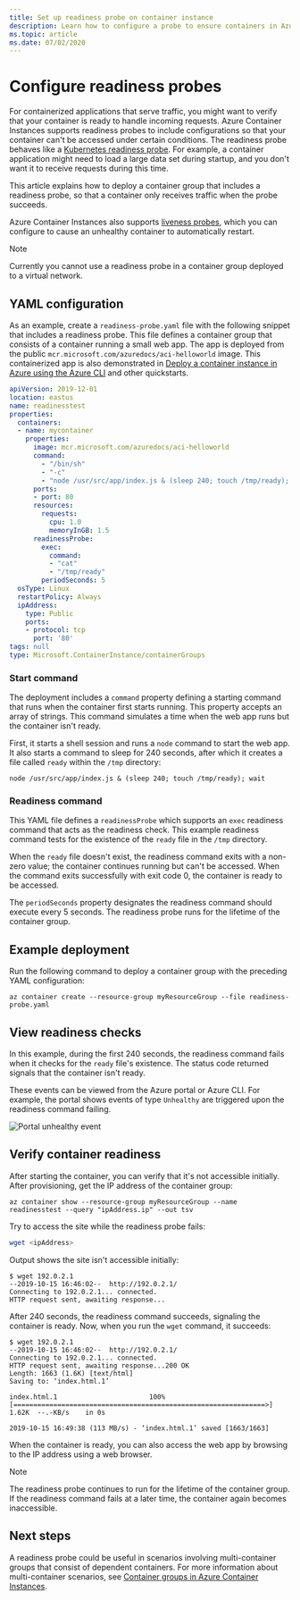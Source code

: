 ```yaml
---
title: Set up readiness probe on container instance
description: Learn how to configure a probe to ensure containers in Azure Container Instances receive requests only when they are ready
ms.topic: article
ms.date: 07/02/2020
---
```


# Configure readiness probes

For containerized applications that serve traffic, you might want to verify that your container is ready to handle incoming requests. Azure Container Instances supports readiness probes to include configurations so that your container can't be accessed under certain conditions. The readiness probe behaves like a [Kubernetes readiness probe](https://kubernetes.io/docs/tasks/configure-pod-container/configure-liveness-readiness-startup-probes/). For example, a container application might need to load a large data set during startup, and you don't want it to receive requests during this time.

This article explains how to deploy a container group that includes a readiness probe, so that a container only receives traffic when the probe succeeds.

Azure Container Instances also supports [liveness probes](container-instances-liveness-probe.md), which you can configure to cause an unhealthy container to automatically restart.

> [!NOTE]
> Currently you cannot use a readiness probe in a container group deployed to a virtual network.

## YAML configuration

As an example, create a `readiness-probe.yaml` file with the following snippet that includes a readiness probe. This file defines a container group that consists of a container running a small web app. The app is deployed from the public `mcr.microsoft.com/azuredocs/aci-helloworld` image. This containerized app is also demonstrated in [Deploy a container instance in Azure using the Azure CLI](container-instances-quickstart.md) and other quickstarts.

```yaml
apiVersion: 2019-12-01
location: eastus
name: readinesstest
properties:
  containers:
  - name: mycontainer
    properties:
      image: mcr.microsoft.com/azuredocs/aci-helloworld
      command:
        - "/bin/sh"
        - "-c"
        - "node /usr/src/app/index.js & (sleep 240; touch /tmp/ready); wait"
      ports:
      - port: 80
      resources:
        requests:
          cpu: 1.0
          memoryInGB: 1.5
      readinessProbe:
        exec:
          command:
          - "cat"
          - "/tmp/ready"
        periodSeconds: 5
  osType: Linux
  restartPolicy: Always
  ipAddress:
    type: Public
    ports:
    - protocol: tcp
      port: '80'
tags: null
type: Microsoft.ContainerInstance/containerGroups
```

### Start command

The deployment includes a `command` property defining a starting command that runs when the container first starts running. This property accepts an array of strings. This command simulates a time when the web app runs but the container isn't ready. 

First, it starts a shell session and runs a `node` command to start the web app. It also starts a command to sleep for 240 seconds, after which it creates a file called `ready` within the `/tmp` directory:

```console
node /usr/src/app/index.js & (sleep 240; touch /tmp/ready); wait
```

### Readiness command

This YAML file defines a `readinessProbe` which supports an `exec` readiness command that acts as the readiness check. This example readiness command tests for the existence of the `ready` file in the `/tmp` directory.

When the `ready` file doesn't exist, the readiness command exits with a non-zero value; the container continues running but can't be accessed. When the command exits successfully with exit code 0, the container is ready to be accessed. 

The `periodSeconds` property designates the readiness command should execute every 5 seconds. The readiness probe runs for the lifetime of the container group.

## Example deployment

Run the following command to deploy a container group with the preceding YAML configuration:

```azurecli-interactive
az container create --resource-group myResourceGroup --file readiness-probe.yaml
```

## View readiness checks

In this example, during the first 240 seconds, the readiness command fails when it checks for the `ready` file's existence. The status code returned signals that the container isn't ready.

These events can be viewed from the Azure portal or Azure CLI. For example, the portal shows events of type `Unhealthy` are triggered upon the readiness command failing. 

![Portal unhealthy event][portal-unhealthy]

## Verify container readiness

After starting the container, you can verify that it's not accessible initially. After provisioning, get the IP address of the container group:

```azurecli
az container show --resource-group myResourceGroup --name readinesstest --query "ipAddress.ip" --out tsv
```

Try to access the site while the readiness probe fails:

```bash
wget <ipAddress>
```

Output shows the site isn't accessible initially:
```
$ wget 192.0.2.1
--2019-10-15 16:46:02--  http://192.0.2.1/
Connecting to 192.0.2.1... connected.
HTTP request sent, awaiting response... 
```

After 240 seconds, the readiness command succeeds, signaling the container is ready. Now, when you run the `wget` command, it succeeds:

```
$ wget 192.0.2.1
--2019-10-15 16:46:02--  http://192.0.2.1/
Connecting to 192.0.2.1... connected.
HTTP request sent, awaiting response...200 OK
Length: 1663 (1.6K) [text/html]
Saving to: ‘index.html.1’

index.html.1                       100%[===============================================================>]   1.62K  --.-KB/s    in 0s      

2019-10-15 16:49:38 (113 MB/s) - ‘index.html.1’ saved [1663/1663] 
```

When the container is ready, you can also access the web app by browsing to the IP address using a web browser.

> [!NOTE]
> The readiness probe continues to run for the lifetime of the container group. If the readiness command fails at a later time, the container again becomes inaccessible. 
> 

## Next steps

A readiness probe could be useful in scenarios involving multi-container groups that consist of dependent containers. For more information about multi-container scenarios, see [Container groups in Azure Container Instances](container-instances-container-groups.md).

<!-- IMAGES -->
[portal-unhealthy]: ./media/container-instances-readiness-probe/readiness-probe-failed.png
